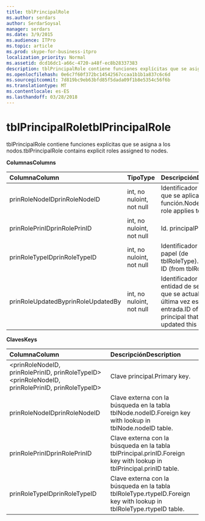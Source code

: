 ```yaml
---
title: tblPrincipalRole
ms.author: serdars
author: SerdarSoysal
manager: serdars
ms.date: 3/9/2015
ms.audience: ITPro
ms.topic: article
ms.prod: skype-for-business-itpro
localization_priority: Normal
ms.assetid: dcd16dc1-a66c-4720-a48f-ec8b28337383
description: tblPrincipalRole contiene funciones explícitas que se asigna a los nodos.
ms.openlocfilehash: 0e6c7f60f372bc14542567ccaa1b1b1a837c6c6d
ms.sourcegitcommit: 7d819bc9eb63bfd85f5dada09f1b8e5354c56f6b
ms.translationtype: MT
ms.contentlocale: es-ES
ms.lasthandoff: 03/28/2018
---
```

# <a name="tblprincipalrole"></a><span data-ttu-id="e42fe-103">tblPrincipalRole</span><span class="sxs-lookup"><span data-stu-id="e42fe-103">tblPrincipalRole</span></span>
 
<span data-ttu-id="e42fe-104">tblPrincipalRole contiene funciones explícitas que se asigna a los nodos.</span><span class="sxs-lookup"><span data-stu-id="e42fe-104">tblPrincipalRole contains explicit roles assigned to nodes.</span></span>
  
<span data-ttu-id="e42fe-105">**Columnas**</span><span class="sxs-lookup"><span data-stu-id="e42fe-105">**Columns**</span></span>

|<span data-ttu-id="e42fe-106">**Columna**</span><span class="sxs-lookup"><span data-stu-id="e42fe-106">**Column**</span></span>|<span data-ttu-id="e42fe-107">**Tipo**</span><span class="sxs-lookup"><span data-stu-id="e42fe-107">**Type**</span></span>|<span data-ttu-id="e42fe-108">**Descripción**</span><span class="sxs-lookup"><span data-stu-id="e42fe-108">**Description**</span></span>|
|:-----|:-----|:-----|
|<span data-ttu-id="e42fe-109">prinRoleNodeID</span><span class="sxs-lookup"><span data-stu-id="e42fe-109">prinRoleNodeID</span></span>  <br/> |<span data-ttu-id="e42fe-110">int, no nulo</span><span class="sxs-lookup"><span data-stu-id="e42fe-110">int, not null</span></span>  <br/> |<span data-ttu-id="e42fe-111">Identificador de nodo al que se aplica la función.</span><span class="sxs-lookup"><span data-stu-id="e42fe-111">Node ID that the role applies to.</span></span>  <br/> |
|<span data-ttu-id="e42fe-112">prinRolePrinID</span><span class="sxs-lookup"><span data-stu-id="e42fe-112">prinRolePrinID</span></span>  <br/> |<span data-ttu-id="e42fe-113">int, no nulo</span><span class="sxs-lookup"><span data-stu-id="e42fe-113">int, not null</span></span>  <br/> |<span data-ttu-id="e42fe-114">Id. principal</span><span class="sxs-lookup"><span data-stu-id="e42fe-114">Principal ID.</span></span>  <br/> |
|<span data-ttu-id="e42fe-115">prinRoleTypeID</span><span class="sxs-lookup"><span data-stu-id="e42fe-115">prinRoleTypeID</span></span>  <br/> |<span data-ttu-id="e42fe-116">int, no nulo</span><span class="sxs-lookup"><span data-stu-id="e42fe-116">int, not null</span></span>  <br/> |<span data-ttu-id="e42fe-117">Identificador de tipo de papel (de tblRoleType).</span><span class="sxs-lookup"><span data-stu-id="e42fe-117">Role type ID (from tblRoleType).</span></span>  <br/> |
|<span data-ttu-id="e42fe-118">prinRoleUpdatedBy</span><span class="sxs-lookup"><span data-stu-id="e42fe-118">prinRoleUpdatedBy</span></span>  <br/> |<span data-ttu-id="e42fe-119">int, no nulo</span><span class="sxs-lookup"><span data-stu-id="e42fe-119">int, not null</span></span>  <br/> |<span data-ttu-id="e42fe-120">Identificador de la entidad de seguridad que se actualizó por última vez esta entrada.</span><span class="sxs-lookup"><span data-stu-id="e42fe-120">ID of the principal that last updated this entry.</span></span>  <br/> |
   
<span data-ttu-id="e42fe-121">**Claves**</span><span class="sxs-lookup"><span data-stu-id="e42fe-121">**Keys**</span></span>

|<span data-ttu-id="e42fe-122">**Columna**</span><span class="sxs-lookup"><span data-stu-id="e42fe-122">**Column**</span></span>|<span data-ttu-id="e42fe-123">**Descripción**</span><span class="sxs-lookup"><span data-stu-id="e42fe-123">**Description**</span></span>|
|:-----|:-----|
|<span data-ttu-id="e42fe-124">\<prinRoleNodeID, prinRolePrinID, prinRoleTypeID\></span><span class="sxs-lookup"><span data-stu-id="e42fe-124">\<prinRoleNodeID, prinRolePrinID, prinRoleTypeID\></span></span>  <br/> |<span data-ttu-id="e42fe-125">Clave principal.</span><span class="sxs-lookup"><span data-stu-id="e42fe-125">Primary key.</span></span>  <br/> |
|<span data-ttu-id="e42fe-126">prinRoleNodeID</span><span class="sxs-lookup"><span data-stu-id="e42fe-126">prinRoleNodeID</span></span>  <br/> |<span data-ttu-id="e42fe-127">Clave externa con la búsqueda en la tabla tblNode.nodeID.</span><span class="sxs-lookup"><span data-stu-id="e42fe-127">Foreign key with lookup in tblNode.nodeID table.</span></span>  <br/> |
|<span data-ttu-id="e42fe-128">prinRolePrinID</span><span class="sxs-lookup"><span data-stu-id="e42fe-128">prinRolePrinID</span></span>  <br/> |<span data-ttu-id="e42fe-129">Clave externa con la búsqueda en la tabla tblPrincipal.prinID.</span><span class="sxs-lookup"><span data-stu-id="e42fe-129">Foreign key with lookup in tblPrincipal.prinID table.</span></span>  <br/> |
|<span data-ttu-id="e42fe-130">prinRoleTypeID</span><span class="sxs-lookup"><span data-stu-id="e42fe-130">prinRoleTypeID</span></span>  <br/> |<span data-ttu-id="e42fe-131">Clave externa con la búsqueda en la tabla tblRoleType.rtypeID.</span><span class="sxs-lookup"><span data-stu-id="e42fe-131">Foreign key with lookup in tblRoleType.rtypeID table.</span></span>  <br/> |
   

